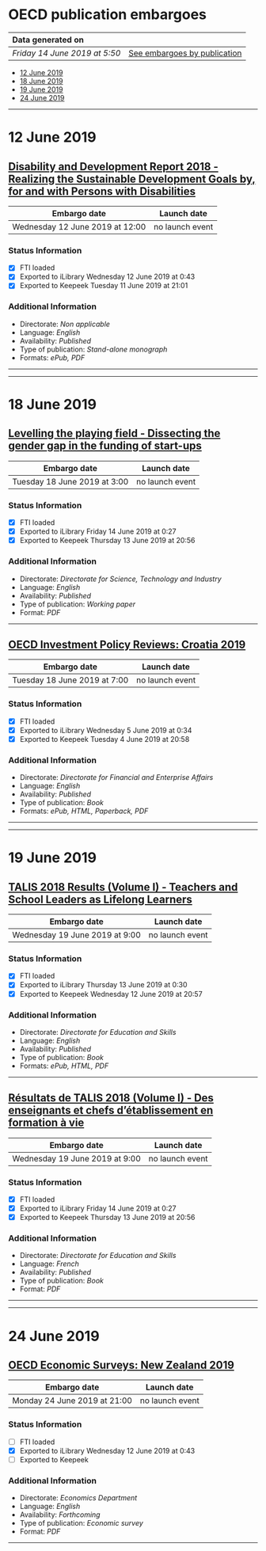 # OECD publication embargoes

Data generated on | |
|:-----|------:|
| *Friday 14 June 2019 at 5:50* | [See embargoes by publication](embargoes-by-publication.md) |

* [12 June 2019](#12-june-2019)
* [18 June 2019](#18-june-2019)
* [19 June 2019](#19-june-2019)
* [24 June 2019](#24-june-2019)

------

# 12 June 2019

## [Disability and Development Report 2018 - Realizing the Sustainable Development Goals by, for and with Persons with Disabilities](https://doi.org/10.18356/a0b1b1d1-en)

Embargo date | Launch date
-------------|:------------:
Wednesday 12 June 2019 at 12:00 | no launch event

### Status Information

- [x] FTI loaded 
- [x] Exported to iLibrary Wednesday 12 June 2019 at 0:43
- [x] Exported to Keepeek Tuesday 11 June 2019 at 21:01

### Additional Information

* Directorate: *Non applicable*
* Language: *English*
* Availability: *Published*
* Type of publication: *Stand-alone monograph*
* Formats: *ePub, PDF*

------

------

# 18 June 2019

## [Levelling the playing field - Dissecting the gender gap in the funding of start-ups](https://doi.org/10.1787/7ddddd07-en)

Embargo date | Launch date
-------------|:------------:
Tuesday 18 June 2019 at 3:00 | no launch event

### Status Information

- [x] FTI loaded 
- [x] Exported to iLibrary Friday 14 June 2019 at 0:27
- [x] Exported to Keepeek Thursday 13 June 2019 at 20:56

### Additional Information

* Directorate: *Directorate for Science, Technology and Industry*
* Language: *English*
* Availability: *Published*
* Type of publication: *Working paper*
* Format: *PDF*

------

## [OECD Investment Policy Reviews: Croatia 2019](https://doi.org/10.1787/2bf079ba-en)

Embargo date | Launch date
-------------|:------------:
Tuesday 18 June 2019 at 7:00 | no launch event

### Status Information

- [x] FTI loaded 
- [x] Exported to iLibrary Wednesday 5 June 2019 at 0:34
- [x] Exported to Keepeek Tuesday 4 June 2019 at 20:58

### Additional Information

* Directorate: *Directorate for Financial and Enterprise Affairs*
* Language: *English*
* Availability: *Published*
* Type of publication: *Book*
* Formats: *ePub, HTML, Paperback, PDF*

------

------

# 19 June 2019

## [TALIS 2018 Results (Volume I) - Teachers and School Leaders as Lifelong Learners](https://doi.org/10.1787/1d0bc92a-en)

Embargo date | Launch date
-------------|:------------:
Wednesday 19 June 2019 at 9:00 | no launch event

### Status Information

- [x] FTI loaded 
- [x] Exported to iLibrary Thursday 13 June 2019 at 0:30
- [x] Exported to Keepeek Wednesday 12 June 2019 at 20:57

### Additional Information

* Directorate: *Directorate for Education and Skills*
* Language: *English*
* Availability: *Published*
* Type of publication: *Book*
* Formats: *ePub, HTML, PDF*

------

## [Résultats de TALIS 2018 (Volume I) - Des enseignants et chefs d’établissement en formation à vie](https://doi.org/10.1787/5bb21b3a-fr)

Embargo date | Launch date
-------------|:------------:
Wednesday 19 June 2019 at 9:00 | no launch event

### Status Information

- [x] FTI loaded 
- [x] Exported to iLibrary Friday 14 June 2019 at 0:27
- [x] Exported to Keepeek Thursday 13 June 2019 at 20:56

### Additional Information

* Directorate: *Directorate for Education and Skills*
* Language: *French*
* Availability: *Published*
* Type of publication: *Book*
* Format: *PDF*

------

------

# 24 June 2019

## [OECD Economic Surveys: New Zealand 2019](https://doi.org/10.1787/b0b94dbd-en)

Embargo date | Launch date
-------------|:------------:
Monday 24 June 2019 at 21:00 | no launch event

### Status Information

- [ ] FTI loaded
- [x] Exported to iLibrary Wednesday 12 June 2019 at 0:43
- [ ] Exported to Keepeek

### Additional Information

* Directorate: *Economics Department*
* Language: *English*
* Availability: *Forthcoming*
* Type of publication: *Economic survey*
* Format: *PDF*

------